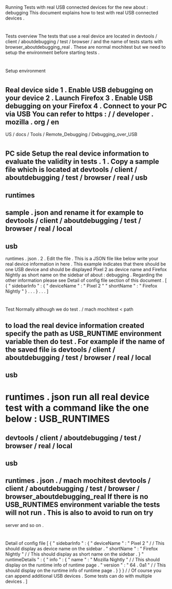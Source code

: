 #
Running
Tests
with
real
USB
connected
devices
for
the
new
about
:
debugging
This
document
explains
how
to
test
with
real
USB
connected
devices
.
#
#
Tests
overview
The
tests
that
use
a
real
device
are
located
in
devtools
/
client
/
aboutdebugging
/
test
/
browser
/
and
the
name
of
tests
starts
with
browser_aboutdebugging_real
.
These
are
normal
mochitest
but
we
need
to
setup
the
environment
before
starting
tests
.
#
#
Setup
environment
#
#
#
Real
device
side
1
.
Enable
USB
debugging
on
your
device
2
.
Launch
Firefox
3
.
Enable
USB
debugging
on
your
Firefox
4
.
Connect
to
your
PC
via
USB
You
can
refer
to
https
:
/
/
developer
.
mozilla
.
org
/
en
-
US
/
docs
/
Tools
/
Remote_Debugging
/
Debugging_over_USB
#
#
#
PC
side
Setup
the
real
device
information
to
evaluate
the
validity
in
tests
.
1
.
Copy
a
sample
file
which
is
located
at
devtools
/
client
/
aboutdebugging
/
test
/
browser
/
real
/
usb
-
runtimes
-
sample
.
json
and
rename
it
for
example
to
devtools
/
client
/
aboutdebugging
/
test
/
browser
/
real
/
local
-
usb
-
runtimes
.
json
.
2
.
Edit
the
file
.
This
is
a
JSON
file
like
below
write
your
real
device
information
in
here
.
This
example
indicates
that
there
should
be
one
USB
device
and
should
be
displayed
Pixel
2
as
device
name
and
Firefox
Nightly
as
short
name
on
the
sidebar
of
about
:
debugging
.
Regarding
the
other
information
please
see
Detail
of
config
file
section
of
this
document
.
[
{
"
sidebarInfo
"
:
{
"
deviceName
"
:
"
Pixel
2
"
"
shortName
"
:
"
Firefox
Nightly
"
}
.
.
.
}
.
.
.
]
#
#
Test
Normally
although
we
do
test
.
/
mach
mochitest
<
path
>
to
load
the
real
device
information
created
specify
the
path
as
USB_RUNTIME
environment
variable
then
do
test
.
For
example
if
the
name
of
the
saved
file
is
devtools
/
client
/
aboutdebugging
/
test
/
browser
/
real
/
local
-
usb
-
runtimes
.
json
run
all
real
device
test
with
a
command
like
the
one
below
:
USB_RUNTIMES
=
devtools
/
client
/
aboutdebugging
/
test
/
browser
/
real
/
local
-
usb
-
runtimes
.
json
.
/
mach
mochitest
devtools
/
client
/
aboutdebugging
/
test
/
browser
/
browser_aboutdebugging_real
If
there
is
no
USB_RUNTIMES
environment
variable
the
tests
will
not
run
.
This
is
also
to
avoid
to
run
on
try
-
server
and
so
on
.
#
#
Detail
of
config
file
[
{
"
sidebarInfo
"
:
{
"
deviceName
"
:
"
Pixel
2
"
/
/
This
should
display
as
device
name
on
the
sidebar
.
"
shortName
"
:
"
Firefox
Nightly
"
/
/
This
should
display
as
short
name
on
the
sidebar
.
}
"
runtimeDetails
"
:
{
"
info
"
:
{
"
name
"
:
"
Mozilla
Nightly
"
/
/
This
should
display
on
the
runtime
info
of
runtime
page
.
"
version
"
:
"
64
.
0a1
"
/
/
This
should
display
on
the
runtime
info
of
runtime
page
.
}
}
}
/
/
Of
course
you
can
append
additional
USB
devices
.
Some
tests
can
do
with
multiple
devices
.
]
